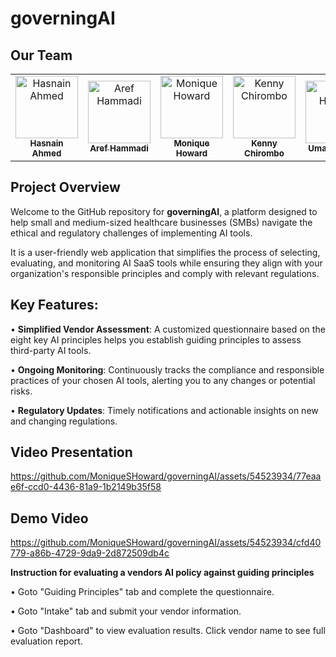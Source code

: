 # governingAI

## Our Team

<table>
    <tbody>
        <tr>
            <td align="center">
                <a href="https://github.com/Hassu083">
                    <img src="https://media.licdn.com/dms/image/D4D03AQH1I2huwapKjg/profile-displayphoto-shrink_200_200/0/1712315074830?e=1723075200&v=beta&t=KAir9hfS5QQQGwLWX7fqEyhSWZ7OQvWeVlzTwkIx1gY" width="100px;" alt="Hasnain Ahmed"/>
                    <br />
                    <sub><b>Hasnain Ahmed</b></sub>
                </a> 
            </td>
            <td align="center">
                <a href="https://github.com/ArefHam">
                    <img src="https://media.licdn.com/dms/image/C4D03AQEwHfmm0YgsAg/profile-displayphoto-shrink_200_200/0/1615415564176?e=1717632000&v=beta&t=1cpduSOL7k4dgM1gye1HKmZmTPSID72_6EFmky0Vnec" width="100px;" alt="Aref Hammadi"/>
                    <br />
                    <sub><b>Aref Hammadi</b></sub>
                </a> 
            </td>
            <td align="center">
          <a href="https://www.linkedin.com/in/monique-h-82b2722/">
                    <img src="https://media.licdn.com/dms/image/D5603AQElz0Eo_i1TJA/profile-displayphoto-shrink_200_200/0/1694144935017?e=1717632000&v=beta&t=sRdaqwm5j-jyYxAhLW0ADUC9HT58E5ieCi-_C5s2taM" width="100px;" alt="Monique Howard "/>
                    <br />
                    <sub><b>Monique Howard </b></sub>
                </a> 
            </td>
          <td align="center">
                <a href="https://github.com/ChiromboKenT">
                    <img src="https://avatars.githubusercontent.com/u/57112312?v=4" width="100px;" alt="Kenny Chirombo"/>
                    <br />
                    <sub><b>Kenny Chirombo</b></sub>
                </a> 
            </td>
          <td align="center">
                <a href="https://www.linkedin.com/in/umairalihashmi/">
                    <img src="https://media.licdn.com/dms/image/D4D03AQH75sfApupmBw/profile-displayphoto-shrink_200_200/0/1714476155499?e=1723075200&v=beta&t=oOo0UZivK2hH-MrfYibQgfpDQd24E-mVVTWHfwjctdA" width="100px;" alt="Umair Hashmi"/>
                    <br />
                    <sub><b>Umair Hashmi</b></sub>
                </a> 
            </td>
          <td align="center">
                <a href="https://github.com/A5jadAli">
                    <img src="https://avatars.githubusercontent.com/u/123229279?v=4" width="100px;" alt="Asjad Ali"/>
                    <br />
                    <sub><b>Asjad Ali</b></sub>
                </a> 
            </td>
        </tr> 
</tbody>
<table>

## Project Overview
Welcome to the GitHub repository for **governingAI**, a platform designed to help small and medium-sized healthcare businesses (SMBs) navigate the ethical and regulatory challenges of implementing AI tools.

It is a user-friendly web application that simplifies the process of selecting, evaluating, and monitoring AI SaaS tools while ensuring they align with your organization's responsible principles and comply with relevant regulations.

## Key Features:
  •	**Simplified Vendor Assessment**: A customized questionnaire based on the eight key AI principles helps you establish guiding principles to assess third-party AI tools.

  •	**Ongoing Monitoring**: Continuously tracks the compliance and responsible practices of your chosen AI tools, alerting you to any changes or potential risks.

  •	**Regulatory Updates**: Timely notifications and actionable insights on new and changing regulations.


## Video Presentation
https://github.com/MoniqueSHoward/governingAI/assets/54523934/77eaae6f-ccd0-4436-81a9-1b2149b35f58


## Demo Video

https://github.com/MoniqueSHoward/governingAI/assets/54523934/cfd40779-a86b-4729-9da9-2d872509db4c


**Instruction for evaluating a vendors AI policy against guiding principles**

 •	Goto "Guiding Principles" tab and complete the questionnaire.
 
 •	Goto "Intake" tab and submit your vendor information.
 
 •	Goto "Dashboard" to view evaluation results. Click vendor name to see full evaluation report.
